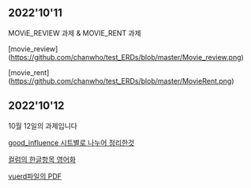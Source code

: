 ## 2022'10'11

MOViE_REVIEW 과제 & MOVIE_RENT 과제

[movie_review] (https://github.com/chanwho/test_ERDs/blob/master/Movie_review.png)

[movie_rent] (https://github.com/chanwho/test_ERDs/blob/master/MovieRent.png)



## 2022'10'12

10월 12일의 과제입니다

[good_influence 시트별로 나누어 정리한것](https://github.com/chanwho/test_ERDs/blob/master/good_influences_ERD_chanwoo.xlsx.pdf)

[컬럼의 한글항목 영어화](https://github.com/chanwho/test_ERDs/blob/master/%EC%BB%AC%EB%9F%BC%EC%9D%B4%EB%A6%84%EC%98%81%EC%96%B4%ED%99%94.pdf)

[vuerd파일의 PDF](https://github.com/chanwho/test_ERDs/blob/master/good_influences_ERD_chanwoo.PNG)

